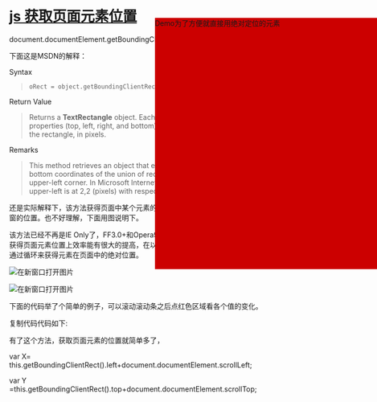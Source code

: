 # [js 获取页面元素位置](https://www.cnblogs.com/bmwa/articles/4975848.html)

 

document.documentElement.getBoundingClientRect

 

下面这是MSDN的解释：

Syntax

> ```
> oRect = object.getBoundingClientRect()
> ```

Return Value

> Returns a **TextRectangle** object. Each rectangle has four integer properties (top, left, right, and bottom) that represent a coordinate of the rectangle, in pixels.

Remarks

> This method retrieves an object that exposes the left, top, right, and bottom coordinates of the union of rectangles relative to the client's upper-left corner. In Microsoft Internet Explorer 5, the window's upper-left is at 2,2 (pixels) with respect to the true client.
>
>  

 

还是实际解释下，该方法获得页面中某个元素的左，上，右和下分别相对浏览器视窗的位置。也不好理解，下面用图说明下。

该方法已经不再是IE Only了，FF3.0+和Opera9.5+已经支持了该方法，可以说在获得页面元素位置上效率能有很大的提高，在以前版本的Opera和Firefox中必须通过循环来获得元素在页面中的绝对位置。

 

![在新窗口打开图片](http://files.jb51.net/upload/201011/20101125220619525.gif)

 

![在新窗口打开图片](http://files.jb51.net/upload/201011/20101125220619816.gif)

 

下面的代码举了个简单的例子，可以滚动滚动条之后点红色区域看各个值的变化。

复制代码代码如下:

<!DOCTYPE html PUBLIC "-//W3C//DTD XHTML 1.0 Transitional//EN" "http://www.w3.org/TR/xhtml1/DTD/xhtml1-transitional.dtd"> 
<html xmlns="http://www.w3.org/1999/xhtml"> 
<head> 
<meta http-equiv="Content-Type" content="text/html; charset=utf-8" /> 
<title>Demo</title> 
</head> 
<body style="width:2000px; height:1000px;"> 
<div id="demo" style="position:absolute; left:518px; right:100px; width:500px; height:500px; background:#CC0000; top: 114px;">Demo为了方便就直接用绝对定位的元素</div> 
</body> 
</html> 
<script> 
document.getElementById('demo').onclick=function (){ 
if (document.documentElement.getBoundingClientRect) { 
alert("left:"+this.getBoundingClientRect().left) 
alert("top:"+this.getBoundingClientRect().top) 
alert("right:"+this.getBoundingClientRect().right) 
alert("bottom:"+this.getBoundingClientRect().bottom) 
var X= this.getBoundingClientRect().left+document.documentElement.scrollLeft; 
var Y = this.getBoundingClientRect().top+document.documentElement.scrollTop; 
alert("Demo的位置是X:"+X+";Y:"+Y) 
} 
} 
</script> 

 

有了这个方法，获取页面元素的位置就简单多了， 

 

 

var X= this.getBoundingClientRect().left+document.documentElement.scrollLeft; 

 

var Y =this.getBoundingClientRect().top+document.documentElement.scrollTop;